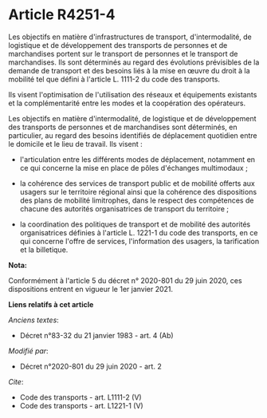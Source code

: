 # Article R4251-4

Les objectifs en matière d'infrastructures de transport, d'intermodalité, de logistique et de développement des transports de
personnes et de marchandises portent sur le transport de personnes et le transport de marchandises. Ils sont déterminés au
regard des évolutions prévisibles de la demande de transport et des besoins liés à la mise en œuvre du droit à la mobilité
tel que défini à l'article L. 1111-2 du code des transports.

Ils visent l'optimisation de l'utilisation des réseaux et équipements existants et la complémentarité entre les modes et la
coopération des opérateurs.

Les objectifs en matière d'intermodalité, de logistique et de développement des transports de personnes et de marchandises
sont déterminés, en particulier, au regard des besoins identifiés de déplacement quotidien entre le domicile et le lieu de
travail. Ils visent :

- l'articulation entre les différents modes de déplacement, notamment en ce qui concerne la mise en place de pôles d'échanges
multimodaux ;

- la cohérence des services de transport public et de mobilité offerts aux usagers sur le territoire régional ainsi que la
cohérence des dispositions des plans de mobilité limitrophes, dans le respect des compétences de chacune des autorités
organisatrices de transport du territoire ;

- la coordination des politiques de transport et de mobilité des autorités organisatrices définies à l'article L. 1221-1 du
code des transports, en ce qui concerne l'offre de services, l'information des usagers, la tarification et la billetique.

**Nota:**

Conformément à l'article 5 du décret n° 2020-801 du 29 juin 2020, ces dispositions entrent en vigueur le 1er janvier 2021.

**Liens relatifs à cet article**

_Anciens textes_:

  - Décret n°83-32 du 21 janvier 1983 - art. 4 (Ab)

_Modifié par_:

  - Décret n°2020-801 du 29 juin 2020 - art. 2

_Cite_:

  - Code des transports - art. L1111-2 (V)
  - Code des transports - art. L1221-1 (V)
